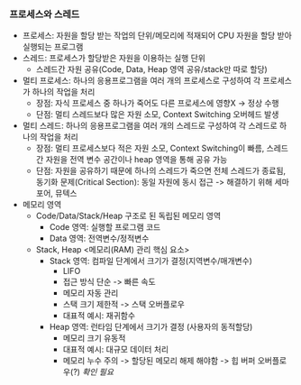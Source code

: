 ### 프로세스와 스레드
- 프로세스: 자원을 할당 받는 작업의 단위/메모리에 적재되어 CPU 자원을 할당 받아 실행되는 프로그램
- 스레드: 프로세스가 할당받은 자원을 이용하는 실행 단위
  - 스레드간 자원 공유(Code, Data, Heap 영역 공유/stack만 따로 할당)
- 멀티 프로세스: 하나의 응용프로그램을 여러 개의 프로세스로 구성하여 각 프로세스가 하나의 작업을 처리
  - 장점: 자식 프로세스 중 하나가 죽어도 다른 프로세스에 영향X -> 정상 수행
  - 단점: 멀티 스레드보다 많은 자원 소모, Context Switching 오버헤드 발생
- 멀티 스레드: 하나의 응용프로그램을 여러 개의 스레드로 구성하여 각 스레드로 하나의 작업을 처리
  - 장점: 멀티 프로세스보다 적은 자원 소모, Context Switching이 빠름, 스레드 간 자원을 전역 변수 공간이나 heap 영역을 통해 공유 가능
  - 단점: 자원을 공유하기 때문에 하나의 스레드가 죽으면 전체 스레드가 종료됨, 동기화 문제(Critical Section): 동일 자원에 동시 접근 -> 해결하기 위해 세마포어, 뮤텍스
- 메모리 영역
  - Code/Data/Stack/Heap 구조로 된 독립된 메모리 영역
    - Code 영역: 실행할 프로그램 코드
    - Data 영역: 전역변수/정적변수
  - Stack, Heap <메모리(RAM) 관리 핵심 요소>
    - Stack 영역: 컴파일 단계에서 크기가 결정(지역변수/매개변수)
      - LIFO
      - 접근 방식 단순 -> 빠른 속도
      - 메모리 자동 관리
      - 스택 크기 제한적 -> 스택 오버플로우
      - 대표적 예시: 재귀함수
    - Heap 영역: 런타임 단계에서 크기가 결정 (사용자의 동적할당)
      - 메모리 크기 유동적
      - 대표적 예시: 대규모 데이터 처리
      - 메모리 누수 주의 -> 할당된 메모리 해제 해야함 -> 힙 버퍼 오버플로우(?) *확인 필요*
      
